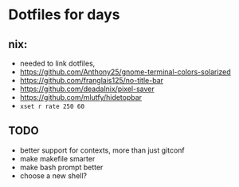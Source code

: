 # Dotfiles for days

nix:
----------------

- needed to link dotfiles,
- https://github.com/Anthony25/gnome-terminal-colors-solarized
- https://github.com/franglais125/no-title-bar
- https://github.com/deadalnix/pixel-saver
- https://github.com/mlutfy/hidetopbar
- `xset r rate 250 60`

TODO
----

- better support for contexts, more than just gitconf
- make makefile smarter
- make bash prompt better
- choose a new shell?
